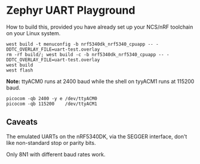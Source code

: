 Zephyr UART Playground
======================

How to build this, provided you have already set up your NCS/nRF
toolchain on your Linux system.

    west build -t menuconfig -b nrf5340dk_nrf5340_cpuapp -- -DDTC_OVERLAY_FILE=uart-test.overlay
    rm -rf build/; west build -c -b nrf5340dk_nrf5340_cpuapp -- -DDTC_OVERLAY_FILE=uart-test.overlay
	west build
    west flash

**Note:** ttyACM0 runs at 2400 baud while the shell on tyyACM1 runs at 115200 baud.

    picocom -qb 2400 -y e /dev/ttyACM0
    picocom -qb 115200    /dev/ttyACM1
	

Caveats
-------

The emulated UARTs on the nRF5340DK, via the SEGGER interface, don't
like non-standard stop or parity bits.

Only 8N1 with different baud rates work.
